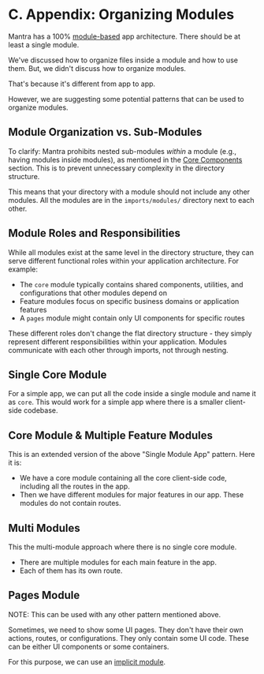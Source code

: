 # C. Appendix: Organizing Modules

Mantra has a 100% [module-based](#sec-Mantra-Modules) app architecture. There should be at least a single module.

We've discussed how to organize files inside a module and how to use them. But, we didn't discuss how to organize modules.

That's because it's different from app to app.

However, we are suggesting some potential patterns that can be used to organize modules.

## Module Organization vs. Sub-Modules

To clarify: Mantra prohibits nested sub-modules *within* a module (e.g., having modules inside modules), as mentioned in the [Core Components](#sec-Sub-Modules) section. This is to prevent unnecessary complexity in the directory structure.

This means that your directory with a module should not include any other modules. All the modules are in the `imports/modules/` directory next to each other.

## Module Roles and Responsibilities

While all modules exist at the same level in the directory structure, they can serve different functional roles within your application architecture. For example:

* The `core` module typically contains shared components, utilities, and configurations that other modules depend on
* Feature modules focus on specific business domains or application features
* A `pages` module might contain only UI components for specific routes

These different roles don't change the flat directory structure - they simply represent different responsibilities within your application. Modules communicate with each other through imports, not through nesting.

## Single Core Module

For a simple app, we can put all the code inside a single module and name it as `core`. This would work for a simple app where there is a smaller client-side codebase.

## Core Module & Multiple Feature Modules

This is an extended version of the above "Single Module App" pattern. Here it is:

* We have a core module containing all the core client-side code, including all the routes in the app.
* Then we have different modules for major features in our app. These modules do not contain routes.

## Multi Modules

This the multi-module approach where there is no single core module.

* There are multiple modules for each main feature in the app.
* Each of them has its own route.

## Pages Module

NOTE: This can be used with any other pattern mentioned above.

Sometimes, we need to show some UI pages. They don't have their own actions, routes, or configurations. They only contain some UI code. These can be either UI components or some containers.

For this purpose, we can use an [implicit module](#sec-Implicit-Modules).
